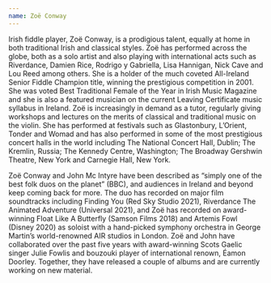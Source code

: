 ```yaml
---
name: Zoë Conway
---
```


Irish fiddle player, Zoë Conway, is a prodigious talent, equally at home in both traditional Irish and classical styles. Zoë has performed across the globe, both as a solo artist and also playing with international acts such as Riverdance, Damien Rice, Rodrigo y Gabriella, Lisa Hannigan, Nick Cave and Lou Reed among others. She is a holder of the much coveted All-Ireland Senior Fiddle Champion title, winning the prestigious competition in 2001. She was voted Best Traditional Female of the Year in Irish Music Magazine and she is also a featured musician on the current Leaving Certificate music syllabus in Ireland. Zoë is increasingly in demand as a tutor, regularly giving workshops and lectures on the merits of classical and traditional music on the violin. She has performed at festivals such as Glastonbury, L’Orient, Tonder and Womad and has also performed in some of the most prestigious concert halls in the world including The National Concert Hall, Dublin; The Kremlin, Russia; The Kennedy Centre, Washington; The Broadway Gershwin Theatre, New York and Carnegie Hall, New York.

Zoë Conway and John Mc Intyre have been described as “simply one of the best folk duos on the planet” (BBC), and audiences in Ireland and beyond keep coming back for more. The duo has recorded on major film soundtracks including Finding You (Red Sky Studio 2021), Riverdance The Animated Adventure (Universal 2021), and Zoë has recorded on award-winning Float Like A Butterfly (Samson Films 2018) and Artemis Fowl (Disney 2020) as soloist with a hand-picked symphony orchestra in George Martin’s world-renowned AIR studios in London.
Zoë and John have collaborated over the past five years with award-winning Scots Gaelic singer Julie Fowlis and bouzouki player of international renown, Éamon Doorley. Together, they have released a couple of albums and are currently working on new material.
